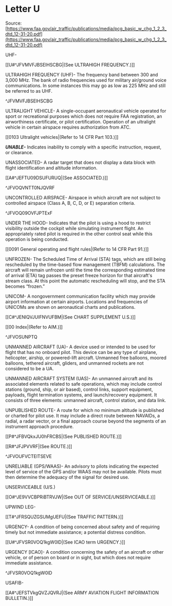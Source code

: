 # Letter U
Source: [https://www.faa.gov/air_traffic/publications/media/pcg_basic_w_chg_1_2_3_dtd_12-31-20.pdf](https://www.faa.gov/air_traffic/publications/media/pcg_basic_w_chg_1_2_3_dtd_12-31-20.pdf)

<div>

<div>

UHF-

[[U#^JFVMVFJBSElHSCBG|(See ULTRAHIGH FREQUENCY.)]]

</div>

<div>

ULTRAHIGH FREQUENCY (UHF)- The frequency band between 300 and 3,000 MHz. The bank of radio frequencies used for military air/ground voice communications. In some instances this may go as low as 225 MHz and still be referred to as UHF.

^JFVMVFJBSElHSCBG

</div>

<div>

ULTRALIGHT VEHICLE- A single-occupant aeronautical vehicle operated for sport or recreational purposes which does not require FAA registration, an airworthiness certificate, or pilot certification. Operation of an ultralight vehicle in certain airspace requires authorization from ATC.

[[0103 Ultralight vehicles|(Refer to 14 CFR Part 103.)]]

</div>

<div>

***UNABLE-*** Indicates inability to comply with a specific instruction, request, or clearance.

</div>

<div>

UNASSOCIATED- A radar target that does not display a data block with flight identification and altitude information.

[[A#^JEFTU09DSUFURUQ|(See ASSOCIATED.)]]

^JFVOQVNTT0NJQVRF

</div>

<div>

UNCONTROLLED AIRSPACE- Airspace in which aircraft are not subject to controlled airspace (Class A, B, C, D, or E) separation criteria.

^JFVOQ09OVFJPTExF

</div>

<div>

UNDER THE HOOD- Indicates that the pilot is using a hood to restrict visibility outside the cockpit while simulating instrument flight. An appropriately rated pilot is required in the other control seat while this operation is being conducted.

[[0091 General operating and flight rules|(Refer to 14 CFR Part 91.)]]

</div>

<div>

UNFROZEN- The Scheduled Time of Arrival (STA) tags, which are still being rescheduled by the time-based flow management (TBFM) calculations. The aircraft will remain unfrozen until the time the corresponding estimated time of arrival (ETA) tag passes the preset freeze horizon for that aircraft's stream class. At this point the automatic rescheduling will stop, and the STA becomes “frozen.”

</div>

<div>

UNICOM- A nongovernment communication facility which may provide airport information at certain airports. Locations and frequencies of UNICOMs are shown on aeronautical charts and publications.

[[C#^JENIQVJUIFNVUFBM|(See CHART SUPPLEMENT U.S.)]]

[[00 Index|(Refer to AIM.)]]

^JFVOSUNPTQ

</div>

<div>

UNMANNED AIRCRAFT (UA)- A device used or intended to be used for flight that has no onboard pilot. This device can be any type of airplane, helicopter, airship, or powered-lift aircraft. Unmanned free balloons, moored balloons, tethered aircraft, gliders, and unmanned rockets are not considered to be a UA.

</div>

<div>

UNMANNED AIRCRAFT SYSTEM (UAS)- An unmanned aircraft and its associated elements related to safe operations, which may include control stations (ground, ship, or air based), control links, support equipment, payloads, flight termination systems, and launch/recovery equipment. It consists of three elements: unmanned aircraft, control station, and data link.

</div>

<div>

UNPUBLISHED ROUTE- A route for which no minimum altitude is published or charted for pilot use. It may include a direct route between NAVAIDs, a radial, a radar vector, or a final approach course beyond the segments of an instrument approach procedure.

[[P#^JFBVQkxJU0hFRCBS|(See PUBLISHED ROUTE.)]]

[[R#^JFJPVVRF|(See ROUTE.)]]

^JFVOUFVCTElTSEVE

</div>

<div>

UNRELIABLE (GPS/WAAS)- An advisory to pilots indicating the expected level of service of the GPS and/or WAAS may not be available. Pilots must then determine the adequacy of the signal for desired use.

</div>

<div>

UNSERVICEABLE (U/S.)

[[O#^JE9VVCBPRiBTRVJW|(See OUT OF SERVICE/UNSERVICEABLE.)]]

</div>

<div>

UPWIND LEG-

[[T#^JFRSQUZGSUMgUEFU|(See TRAFFIC PATTERN.)]]

</div>

<div>

URGENCY- A condition of being concerned about safety and of requiring timely but not immediate assistance; a potential distress condition.

[[U#^JFVSR0VOQ1kgW0lD|(See ICAO term URGENCY.)]]

</div>

<div>

URGENCY \[ICAO\]- A condition concerning the safety of an aircraft or other vehicle, or of person on board or in sight, but which does not require immediate assistance.

^JFVSR0VOQ1kgW0lD

</div>

<div>

USAFIB-

[[A#^JEFSTVkgQVZJQVRJ|(See ARMY AVIATION FLIGHT INFORMATION BULLETIN.)]]

</div>

</div>